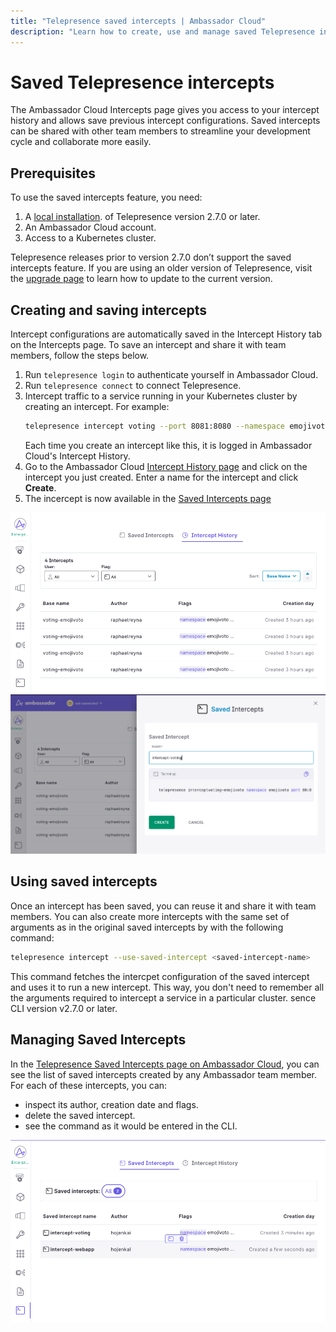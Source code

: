 ```yaml
---
title: "Telepresence saved intercepts | Ambassador Cloud"
description: "Learn how to create, use and manage saved Telepresence intercepts in Ambassador Cloud to streamline your development cycle and collaborate more easily."
---
```


# Saved Telepresence intercepts

The Ambassador Cloud Intercepts page gives you access to your intercept history and allows save previous intercept configurations. Saved intercepts can be shared with other team members to streamline your development cycle and collaborate more easily.

## Prerequisites

To use the saved intercepts feature, you need:

1. A [local installation](../../../telepresence/latest/install/index). of Telepresence version 2.7.0 or later.
1. An Ambassador Cloud account.
1. Access to a Kubernetes cluster.

Telepresence releases prior to version 2.7.0 don’t support the saved intercepts feature. If you are using an older version of Telepresence, visit the [upgrade page](../../../telepresence/latest/install/upgrade) to learn how to update to the current version.

## Creating and saving intercepts

Intercept configurations are automatically saved in the Intercept History tab on the Intercepts page. To save an intercept and share it with team members, follow the steps below.

1. Run `telepresence login` to authenticate yourself in Ambassador Cloud.
1. Run `telepresence connect` to connect Telepresence.
1. Intercept traffic to a service running in your Kubernetes cluster by creating an intercept. For example:
   ```bash
   telepresence intercept voting --port 8081:8080 --namespace emojivoto --http-header x-telepresence-intercept-id=test-user-1
   ```
   Each time you create an intercept like this, it is logged in Ambassador Cloud's Intercept History.
1. Go to the Ambassador Cloud [Intercept History page](https://app.getambassador.io/saved-intercepts/history) and click on the intercept you just created. 
   Enter a name for the intercept and click **Create**.
1. The incercept is now available in the [Saved Intercepts page](https://app.getambassador.io/saved-intercepts/saved-intercept)

![saved-intercepts-form](../images/telepresence-intercept-history.png)
![saved-intercepts-form](../images/telepresence-saved-intercepts-form.png)

## Using saved intercepts

Once an intercept has been saved, you can reuse it and share it with team members. You can also create more intercepts with the same set of arguments as in the original saved intercepts by with the following command:

```bash
telepresence intercept --use-saved-intercept <saved-intercept-name>
```

This command fetches the intercpet configuration of the saved intercept and uses it to run a new intercept. This way, you don't need to remember all the arguments required to intercept a service in a particular cluster.
sence CLI version v2.7.0 or later.

##  Managing Saved Intercepts

In the [Telepresence Saved Intercepts page on Ambassador Cloud](https://app.getambassador.io/saved-intercepts/saved-intercept), you can see the list of saved intercepts created by any Ambassador team member. For each of these intercepts, you can:

- inspect its author, creation date and flags.
- delete the saved intercept.
- see the command as it would be entered in the CLI.

![saved-intercepts-list](../images/telepresence-saved-intercepts-list.png)


